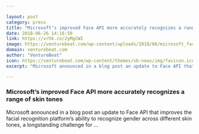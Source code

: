 ```yaml
---

layout: post
category: press
title: "Microsoft’s improved Face API more accurately recognizes a range of skin tones"
date: 2018-06-26 14:16:50
link: https://vrhk.co/2yMgCWI
image: https://venturebeat.com/wp-content/uploads/2018/06/microsoft_facial_recognition_1920x1080-1600x900.jpg?fit=1600%2C900&strip=all
domain: venturebeat.com
author: "VentureBeat"
icon: https://venturebeat.com/wp-content/themes/vb-news/img/favicon.ico
excerpt: "Microsoft announced in a blog post an update to Face API that improves the facial recognition platform’s ability to recognize gender across different skin tones, a longstanding challenge for …"

---
```


### Microsoft’s improved Face API more accurately recognizes a range of skin tones

Microsoft announced in a blog post an update to Face API that improves the facial recognition platform’s ability to recognize gender across different skin tones, a longstanding challenge for …